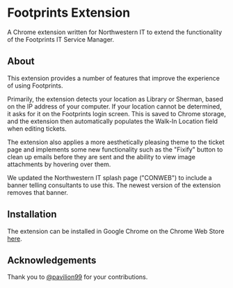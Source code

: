 # Footprints Extension
A Chrome extension written for Northwestern IT to extend the functionality of the Footprints IT Service Manager.

## About
This extension provides a number of features that improve the experience of using Footprints.

Primarily, the extension detects your location as Library or Sherman, based on the IP address of your computer. 
If your location cannot be determined, it asks for it on the Footprints login screen. This is saved to Chrome storage,
and the extension then automatically populates the Walk-In Location field when editing tickets.

The extension also applies a more aesthetically pleasing theme to the ticket page and implements some new functionality
such as the "Fixify" button to clean up emails before they are sent and the ability to view image attachments by 
hovering over them.

We updated the Northwestern IT splash page ("CONWEB") to include a banner telling consultants to use this. The newest 
version of the extension removes that banner.

## Installation
The extension can be installed in Google Chrome on the Chrome Web Store
[here](https://chrome.google.com/webstore/detail/footprints-selector/bhcajiiignledggebpaalkpcccbjohhc).

## Acknowledgements
Thank you to [@pavilion99](https://github.com/pavilion99) for your contributions.
